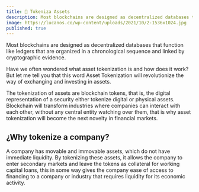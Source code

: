 ```yaml
---
title: 🏢 Tokeniza Assets
description: Most blockchains are designed as decentralized databases that function like ledgers that are organized in a chronological sequence and linked by cryptographic evidence.
image: https://lucanos.co/wp-content/uploads/2021/10/2-1536x1024.jpg
published: true
---
```

Most blockchains are designed as decentralized databases that function like ledgers that are organized in a chronological sequence and linked by cryptographic evidence.

Have we often wondered what asset tokenization is and how does it work? But let me tell you that this word Asset Tokenization will revolutionize the way of exchanging and investing in assets.

The tokenization of assets are blockchain tokens, that is, the digital representation of a security either tokenize digital or physical assets. Blockchain will transform industries where companies can interact with each other, without any central entity watching over them, that is why asset tokenization will become the next novelty in financial markets.

## ¿Why tokenize a company?

A company has movable and immovable assets, which do not have immediate liquidity. By tokenizing these assets, it allows the company to enter secondary markets and leave the tokens as collateral for working capital loans, this in some way gives the company ease of access to financing to a company or industry that requires liquidity for its economic activity. 
